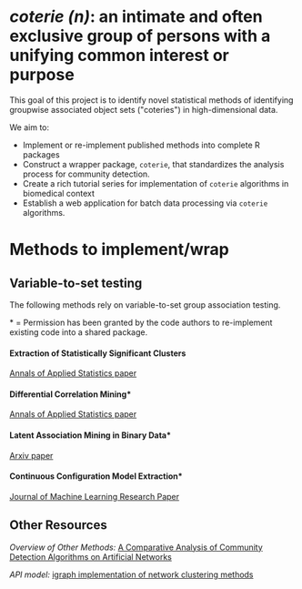 # *coterie (n)*:  an intimate and often exclusive group of persons with a unifying common interest or purpose

This goal of this project is to identify novel statistical methods of identifying groupwise associated object sets ("coteries") in high-dimensional data.

We aim to:
* Implement or re-implement published methods into complete R packages
* Construct a wrapper package, `coterie`, that standardizes the analysis process for community detection.
* Create a rich tutorial series for implementation of `coterie` algorithms in biomedical context
* Establish a web application for batch data processing via `coterie` algorithms.


# Methods to implement/wrap

## Variable-to-set testing

The following methods rely on variable-to-set group association testing.

\* = Permission has been granted by the code authors to re-implement existing code into a shared package.


#### Extraction of Statistically Significant Clusters

[Annals of Applied Statistics paper](https://projecteuclid.org/journals/annals-of-applied-statistics/volume-8/issue-3/A-testing-based-extraction-algorithm-for-identifying-significant-communities-in/10.1214/14-AOAS760.full)

#### Differential Correlation Mining*

[Annals of Applied Statistics paper](https://projecteuclid.org/journals/annals-of-applied-statistics/volume-12/issue-2/A-testing-based-approach-to-the-discovery-of-differentially-correlated/10.1214/17-AOAS1083.short)

#### Latent Association Mining in Binary Data*

[Arxiv paper](https://arxiv.org/abs/1711.10427)

#### Continuous Configuration Model Extraction*

[Journal of Machine Learning Research Paper](https://www.jmlr.org/papers/volume18/17-377/17-377.pdf)

## Other Resources

*Overview of Other Methods:* [A Comparative Analysis of Community Detection Algorithms on Artificial Networks](https://www.nature.com/articles/srep30750)

*API model:* [igraph implementation of network clustering methods](https://github.com/igraph/rigraph/blob/dev/R/community.R)
